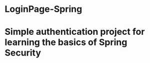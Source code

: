 # LoginPage-Spring

<h1>Simple authentication project for learning the basics of Spring Security</h1>
